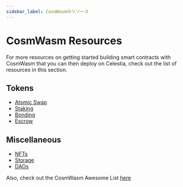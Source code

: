 ```yaml
---
sidebar_label: CosmWasmのリソース
---
```


# CosmWasm Resources

For more resources on getting started building smart contracts with CosmWasm that you can then deploy on Celestia, check out the list of resources in this section.

## Tokens

- [Atomic Swap](https://docs.rs/cw20-atomic-swap/latest/cw20_atomic_swap/)
- [Staking](https://docs.rs/cw20-staking/latest/cw20_staking/)
- [Bonding](https://docs.rs/cw20-bonding/latest/cw20_bonding/)
- [Escrow](https://docs.rs/cw20-escrow/latest/cw20_escrow/)

## Miscellaneous

- [NFTs](https://github.com/CosmWasm/cw-nfts/tree/main/contracts)
- [Storage](https://crates.io/crates/cosmwasm-storage)
- [DAOs](https://github.com/DA0-DA0/dao-contracts/tree/main/contracts)

Also, check out the CosmWasm Awesome List [here](https://github.com/InterWasm/cw-awesome/)
